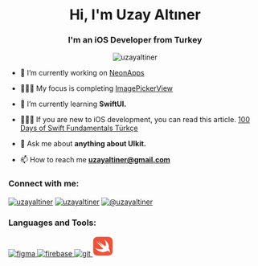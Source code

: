 <h1 align="center">Hi, I'm Uzay Altıner</h1>
<h3 align="center">I'm an iOS Developer from Turkey</h3>

<p align="center"> <img src="https://komarev.com/ghpvc/?username=uzayaltiner&label=Profile%20views&color=00a8e0&style=flat" alt="uzayaltiner" /> </p>

- 🔭 I’m currently working on [NeonApps](https://github.com/neon-apps)

- 🧑🏻‍💻 My focus is completing [ImagePickerView](https://github.com/uzayaltiner/ImagePickerView)

- 🌱 I’m currently learning **SwiftUI.**

- 👨🏻‍💻 If you are new to iOS development, you can read this article. [100 Days of Swift Fundamentals Türkçe](https://github.com/uzayaltiner/100-Days-of-Swift-Turkce)

- 💬 Ask me about **anything about UIkit.**

- 📫 How to reach me **uzayaltiner@gmail.com**

<h3 align="left">Connect with me:</h3>
<p align="left">
<a href="https://twitter.com/uzayaltiner" target="blank"><img align="center" src="https://raw.githubusercontent.com/rahuldkjain/github-profile-readme-generator/master/src/images/icons/Social/twitter.svg" alt="uzayaltiner" height="30" width="40" /></a>
<a href="https://linkedin.com/in/uzayaltiner" target="blank"><img align="center" src="https://raw.githubusercontent.com/rahuldkjain/github-profile-readme-generator/master/src/images/icons/Social/linked-in-alt.svg" alt="uzayaltiner" height="30" width="40" /></a>
<a href="https://medium.com/@uzayaltiner" target="blank"><img align="center" src="https://raw.githubusercontent.com/rahuldkjain/github-profile-readme-generator/master/src/images/icons/Social/medium.svg" alt="@uzayaltiner" height="30" width="40" /></a>
</p>

<h3 align="left">Languages and Tools:</h3>
<p align="left"> <a href="https://www.figma.com/" target="_blank" rel="noreferrer"> <img src="https://www.vectorlogo.zone/logos/figma/figma-icon.svg" alt="figma" width="40" height="40"/> </a> <a href="https://firebase.google.com/" target="_blank" rel="noreferrer"> <img src="https://www.vectorlogo.zone/logos/firebase/firebase-icon.svg" alt="firebase" width="40" height="40"/> </a> <a href="https://git-scm.com/" target="_blank" rel="noreferrer"> <img src="https://www.vectorlogo.zone/logos/git-scm/git-scm-icon.svg" alt="git" width="40" height="40"/> </a> <a href="https://developer.apple.com/swift/" target="_blank" rel="noreferrer"> <img src="https://raw.githubusercontent.com/devicons/devicon/master/icons/swift/swift-original.svg" alt="swift" width="40" height="40"/> </a> </p>
